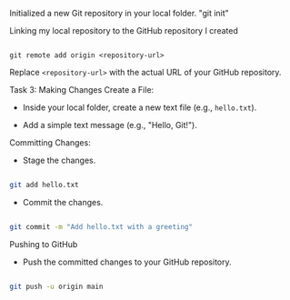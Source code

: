 Initialized a new Git repository in your local folder.
 "git init"
 
Linking my local repository to the GitHub repository I created

   ```

git remote add origin <repository-url>

   ```

   Replace `<repository-url>` with the actual URL of your GitHub repository.



Task 3: Making Changes
 Create a File:

  - Inside your local folder, create a new text file (e.g., `hello.txt`).

  - Add a simple text message (e.g., "Hello, Git!").

Committing Changes:

  - Stage the changes.

   ```bash

   git add hello.txt

   ```

  - Commit the changes.

   ```bash

   git commit -m "Add hello.txt with a greeting"

   ```
Pushing to GitHub

  - Push the committed changes to your GitHub repository.

   ```bash

   git push -u origin main
